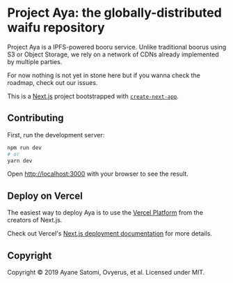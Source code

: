 # Project Aya: the globally-distributed waifu repository

Project Aya is a IPFS-powered booru service. Unlike traditional boorus using S3 or Object Storage, we rely on a network of CDNs already implemented by multiple parties.

For now nothing is not yet in stone here but if you wanna check the roadmap, check out our issues.

This is a [Next.js](https://nextjs.org/) project bootstrapped with [`create-next-app`](https://github.com/Vercel/next.js/tree/canary/packages/create-next-app).

## Contributing

First, run the development server:

```bash
npm run dev
# or
yarn dev
```

Open [http://localhost:3000](http://localhost:3000) with your browser to see the result.

## Deploy on Vercel

The easiest way to deploy Aya is to use the [Vercel Platform](https://zeit.co/import?utm_medium=default-template&filter=next.js&utm_source=create-next-app&utm_campaign=create-next-app-readme) from the creators of Next.js.

Check out Vercel's [Next.js deployment documentation](https://nextjs.org/docs/deployment) for more details.

## Copyright

Copyright &copy; 2019 Ayane Satomi, Ovyerus, et al. Licensed under MIT.